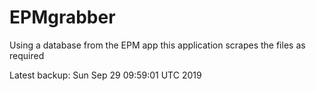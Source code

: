 # EPMgrabber
Using a database from the EPM app this application scrapes the files as required


Latest backup: Sun Sep 29 09:59:01 UTC 2019
